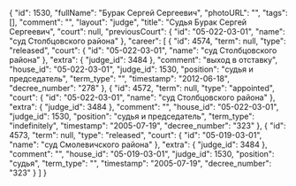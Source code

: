 {
    "id": 1530,
    "fullName": "Бурак Сергей Сергеевич",
    "photoURL": "",
    "tags": [],
    "comment": "",
    "layout": "judge",
    "title": "Судья Бурак Сергей Сергеевич",
    "court": null,
    "previousCourt": {
        "id": "05-022-03-01",
        "name": "суд Столбцовского района"
    },
    "career": [
        {
            "id": 4574,
            "term": null,
            "type": "released",
            "court": {
                "id": "05-022-03-01",
                "name": "суд Столбцовского района"
            },
            "extra": {
                "judge_id": 3484
            },
            "comment": "выход в отставку",
            "house_id": "05-022-03-01",
            "judge_id": 1530,
            "position": "судья и председатель",
            "term_type": "",
            "timestamp": "2012-06-18",
            "decree_number": "278"
        },
        {
            "id": 4572,
            "term": null,
            "type": "appointed",
            "court": {
                "id": "05-022-03-01",
                "name": "суд Столбцовского района"
            },
            "extra": {
                "judge_id": 3484
            },
            "comment": "",
            "house_id": "05-022-03-01",
            "judge_id": 1530,
            "position": "судья и председатель",
            "term_type": "indefinitely",
            "timestamp": "2005-07-19",
            "decree_number": "323"
        },
        {
            "id": 4573,
            "term": null,
            "type": "released",
            "court": {
                "id": "05-019-03-01",
                "name": "суд Смолевичского района"
            },
            "extra": {
                "judge_id": 3484
            },
            "comment": "",
            "house_id": "05-019-03-01",
            "judge_id": 1530,
            "position": "судья",
            "term_type": "",
            "timestamp": "2005-07-19",
            "decree_number": "323"
        }
    ]
}